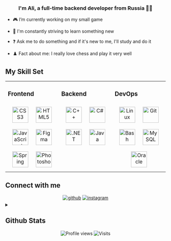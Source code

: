### <div align="center">I'm Ali, a full-time backend developer from Russia 👨‍💻 </div>  
  

- 🎮 I’m currently working on my small game  
  

- 🌱 I'm constantly striving to learn something new  
  

- ❓ Ask me to do something and if it's new to me, I'll study and do it  
  

- ♟️ Fact about me: I really love chess and play it very well  
  

## My Skill Set  
<table><tr><td valign="top" width="33%">


### Frontend  
<div align="center">  
  <a href="https://www.w3schools.com/css/" target="_blank"><img style="margin: 10px" src="https://profilinator.rishav.dev/skills-assets/css3-original-wordmark.svg" alt="CSS3" height="50" /></a>  
  <a href="https://en.wikipedia.org/wiki/HTML5" target="_blank"><img style="margin: 10px" src="https://profilinator.rishav.dev/skills-assets/html5-original-wordmark.svg" alt="HTML5" height="50" /></a>  
  <a href="https://www.javascript.com/" target="_blank"><img style="margin: 10px" src="https://profilinator.rishav.dev/skills-assets/javascript-original.svg" alt="JavaScript" height="50" /></a>  
  <a href="https://www.figma.com/" target="_blank"><img style="margin: 10px" src="https://profilinator.rishav.dev/skills-assets/figma-icon.svg" alt="Figma" height="50" /></a>  
  <a href="https://docs.spring.io/spring-framework/docs/3.0.x/reference/expressions.html#:~:text=The%20Spring%20Expression%20Language%20(SpEL,and%20basic%20string%20templating%20functionality." target="_blank"><img style="margin: 10px" src="https://profilinator.rishav.dev/skills-assets/springio-icon.svg" alt="Spring" height="50" /></a>  
  <a href="https://www.adobe.com/in/products/photoshop.html" target="_blank"><img style="margin: 10px" src="https://profilinator.rishav.dev/skills-assets/photoshop-plain.svg" alt="Photoshop" height="50" /></a>  
</div>

</td><td valign="top" width="33%">


### Backend  
<div align="center">  
  <a href="https://www.cplusplus.com/" target="_blank"><img style="margin: 10px" src="https://profilinator.rishav.dev/skills-assets/cplusplus-original.svg" alt="C++" height="50" /></a>  
  <a href="https://docs.microsoft.com/en-us/dotnet/csharp/" target="_blank"><img style="margin: 10px" src="https://profilinator.rishav.dev/skills-assets/csharp-original.svg" alt="C#" height="50" /></a>  
  <a href="https://dotnet.microsoft.com/download/dotnet-framework" target="_blank"><img style="margin: 10px" src="https://profilinator.rishav.dev/skills-assets/dot-net-original-wordmark.svg" alt=".NET" height="50" /></a>  
  <a href="https://www.java.com/" target="_blank"><img style="margin: 10px" src="https://profilinator.rishav.dev/skills-assets/java-original-wordmark.svg" alt="Java" height="50" /></a>  
</div>

</td><td valign="top" width="33%">


### DevOps  
<div align="center">  
  <a href="https://www.linux.org/" target="_blank"><img style="margin: 10px" src="https://profilinator.rishav.dev/skills-assets/linux-original.svg" alt="Linux" height="50" /></a>  
  <a href="https://github.com/" target="_blank"><img style="margin: 10px" src="https://profilinator.rishav.dev/skills-assets/git-scm-icon.svg" alt="Git" height="50" /></a>  
  <a href="https://www.gnu.org/software/bash/" target="_blank"><img style="margin: 10px" src="https://profilinator.rishav.dev/skills-assets/gnu_bash-icon.svg" alt="Bash" height="50" /></a>  
  <a href="https://www.mysql.com/" target="_blank"><img style="margin: 10px" src="https://profilinator.rishav.dev/skills-assets/mysql-original-wordmark.svg" alt="MySQL" height="50" /></a>  
  <a href="https://www.oracle.com/in/index.html" target="_blank"><img style="margin: 10px" src="https://profilinator.rishav.dev/skills-assets/oracle-original.svg" alt="Oracle" height="50" /></a>  
</div>

</td></tr></table>  


## Connect with me  
<div align="center">
  <a href="https://github.com/Omuny" target="_blank">
    <img src=https://img.shields.io/badge/github-%2324292e.svg?&style=for-the-badge&logo=github&logoColor=white alt=github style="margin-bottom: 5px;"/></a>

  <a href="https://instagram.com/ali.tangiev" target="_blank">
    <img src=https://img.shields.io/badge/instagram-%23000000.svg?&style=for-the-badge&logo=instagram&logoColor=white alt=instagram style="margin-bottom: 5px;"/></a>  
</div> 


<details align="left">
  <summary><h2><b>Github Stats</b></h2></summary>
  <div align="center">
    <img src="https://github-profile-trophy.vercel.app/?username=Omuny&column=4&theme=tokyonight&margin-w=3&margin-h=3&no-frame=true" alt="Profile trophy" align="center" />
    <img src="https://github-readme-stats.vercel.app/api?username=Omuny&show_icons=true&count_private=true&hide_border=true&theme=tokyonight&line_height=30&locale=en" alt="Git stats" align="center" />
  </div>

  <div align="center">
    <img src="https://github-readme-stats.vercel.app/api/top-langs/?username=Omuny&hide_border=true&show_icons=true&theme=tokyonight&locale=en&layout=compact"   alt="Top langs" align="center" />
  </div>
</details> 


<div align="center">
  <img src="https://komarev.com/ghpvc/?username=Omuny&label=Profile%20views&color=0c7d34&style=flat" alt="Profile views" align="center" />
  <img src="https://badges.pufler.dev/visits/Omuny/Omuny?color=black&logo=github&style=flat" alt="Visits" align="center" />
</div>  
